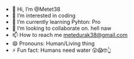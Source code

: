- 👋 Hi, I’m @Metet38
- 👀 I’m interested in coding
- 🌱 I’m currently learning Pyhton: Pro
- 💞️ I’m looking to collaborate on. hell naw
- 📫 How to reach me metedurak38@gmail.com
- 😄 Pronouns: Human/Living thing
- ⚡ Fun fact: Humans need water 😲😱🤓👆

<!---
Metet38/Metet38 is a ✨ special ✨ repository because its `README.md` (this file) appears on your GitHub profile.
You can click the Preview link to take a look at your changes.
--->
